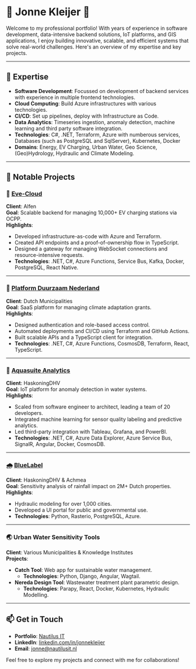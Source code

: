 # 👋 Jonne Kleijer 👋

Welcome to my professional portfolio! With years of experience in software development, data-intensive backend solutions, IoT platforms, and GIS applications, I enjoy building innovative, scalable, and efficient systems that solve real-world challenges. Here's an overview of my expertise and key projects.

---

## 🚀 Expertise

- **Software Development**: Focussed on development of backend services with experience in multiple frontend technologies.
- **Cloud Computing**: Build Azure infrastructures with various technologies.
- **CI/CD**: Set up pipelines, deploy with Infrastructure as Code.
- **Data Analytics**: Timeseries ingestion, anomaly detection, machine learning and third party software integration.
- **Technologies**: C#, .NET, Terraform, Azure with numberous services, Databases (such as PostgreSQL and SqlServer), Kubernetes, Docker
- **Domains**: Energy, EV Charging, Urban Water, Geo Science, (Geo)Hydrology, Hydraulic and Climate Modeling.

---

## 🌟 Notable Projects

### 🚗 [Eve-Cloud](https://apps.apple.com/nl/app/eve-connect-alfen/id6450367472)
**Client**: Alfen  
**Goal**: Scalable backend for managing 10,000+ EV charging stations via OCPP.  
**Highlights**:
- Developed infrastructure-as-code with Azure and Terraform.
- Created API endpoints and a proof-of-ownership flow in TypeScript.
- Designed a gateway for managing WebSocket connections and resource-intensive requests.
- **Technologies**: .NET, C#, Azure Functions, Service Bus, Kafka, Docker, PostgreSQL, React Native.

---

### 🌱 [Platform Duurzaam Nederland](https://subsidieaanvragen.nl)
**Client**: Dutch Municipalities  
**Goal**: SaaS platform for managing climate adaptation grants.  
**Highlights**:
- Designed authentication and role-based access control.
- Automated deployments and CI/CD using Terraform and GitHub Actions.
- Built scalable APIs and a TypeScript client for integration.
- **Technologies**: .NET, C#, Azure Functions, CosmosDB, Terraform, React, TypeScript.

---

### 🌊 [Aquasuite Analytics](https://aquasuite.ai)
**Client**: HaskoningDHV  
**Goal**: IoT platform for anomaly detection in water systems.  
**Highlights**:
- Scaled from software engineer to architect, leading a team of 20 developers.
- Integrated machine learning for sensor quality labeling and predictive analytics.
- Led third-party integration with Tableau, Grafana, and PowerBI.
- **Technologies**: .NET, C#, Azure Data Explorer, Azure Service Bus, SignalR, Angular, Docker, CosmosDB.

---

### 🌧️ [BlueLabel](https://twitter.com/bluelabel_NL)
**Client**: HaskoningDHV & Achmea  
**Goal**: Sensitivity analysis of rainfall impact on 2M+ Dutch properties.  
**Highlights**:
- Hydraulic modeling for over 1,000 cities.
- Developed a UI portal for public and governmental use.
- **Technologies**: Python, Rasterio, PostgreSQL, Azure.

---

### 🌏 Urban Water Sensitivity Tools
**Client**: Various Municipalities & Knowledge Institutes  
**Projects**:
- **Catch Tool**: Web app for sustainable water management.  
  - **Technologies**: Python, Django, Angular, Wagtail.
- **Nereda Design Tool**: Wastewater treatment plant parametric design.  
  - **Technologies**: Parapy, React, Docker, Kubernetes, Hydraulic Modelling.

---


## 📫 Get in Touch

- **Portfolio**: [Nautilus IT](https://www.nautilusit.nl/)
- **LinkedIn**: [linkedin.com/in/jonnekleijer](https://www.linkedin.com/in/jonnekleijer)
- **Email**: jonne@nautilusit.nl

Feel free to explore my projects and connect with me for collaborations!
